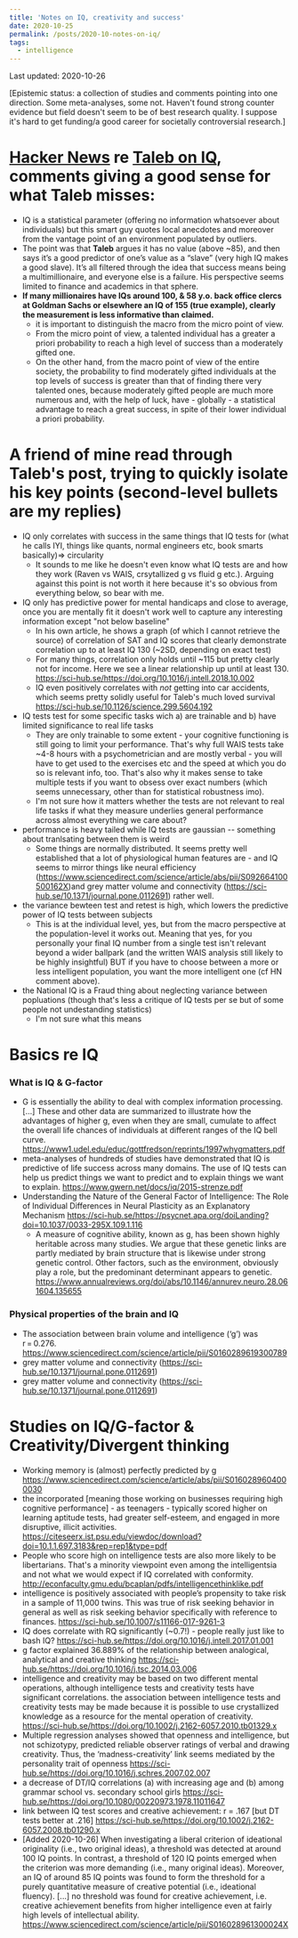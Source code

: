 ```yaml
---
title: 'Notes on IQ, creativity and success'
date: 2020-10-25
permalink: /posts/2020-10-notes-on-iq/
tags:
  - intelligence
---
```


Last updated: 2020-10-26

[Epistemic status: a collection of studies and comments pointing into one direction. Some meta-analyses, some not. Haven't found strong counter evidence but field doesn't seem to be of best research quality. I suppose it's hard to get funding/a good career for societally controversial research.]

# [Hacker News](https://news.ycombinator.com/item?id=18755193&ref=hvper.com) re [Taleb on IQ](https://medium.com/incerto/iq-is-largely-a-pseudoscientific-swindle-f131c101ba39), comments giving a good sense for what Taleb misses:
- IQ is a statistical parameter (offering no information whatsoever about individuals) but this smart guy quotes local anecdotes and moreover from the vantage point of an environment populated by outliers.
- The point was that __Taleb__ argues it has no value (above ~85), and then says it’s a good predictor of one’s value as a “slave” (very high IQ makes a good slave). It’s all filtered through the idea that success means being a multimillionaire, and everyone else is a failure. His perspective seems limited to finance and academics in that sphere.
- __If many millionaires have IQs around 100, & 58 y.o. back office clercs at Goldman Sachs or elsewhere an IQ of 155 (true example), clearly the measurement is less informative than claimed.__
    - it is important to distinguish the macro from the micro point of view.
    - From the micro point of view, a talented individual has a greater a priori probability to reach a high level of success than a moderately gifted one.
    - On the other hand, from the macro point of view of the entire society, the probability to find moderately gifted individuals at the top levels of success is greater than that of finding there very talented ones, because moderately gifted people are much more numerous and, with the help of luck, have - globally - a statistical advantage to reach a great success, in spite of their lower individual a priori probability.

# A friend of mine read through Taleb's post, trying to quickly isolate his key points (second-level bullets are my replies)
- IQ only correlates with success in the same things that IQ tests for (what he calls IYI, things like quants, normal engineers etc, book smarts basically)=> circularity
    - It sounds to me like he doesn't even know what IQ tests are and how they work (Raven vs WAIS, crsytallized g vs fluid g etc.). Arguing against this point is not worth it here because it's so obvious from everything below, so bear with me.
- IQ only has predictive power for mental handicaps and close to average, once you are mentally fit it doesn't work well to capture any interesting information except "not below baseline"
    - In his own article, he shows a graph (of which I cannot retrieve the source) of correlation of SAT and IQ scores that clearly demonstrate correlation up to at least IQ 130 (~2SD, depending on exact test)
    - For many things, correlation only holds until ~115 but pretty clearly not for income. Here we see a linear relationship up until at least 130. https://sci-hub.se/https://doi.org/10.1016/j.intell.2018.10.002
    - IQ even positively correlates with *not* getting into car accidents, which seems pretty solidly useful for Taleb's much loved survival https://sci-hub.se/10.1126/science.299.5604.192
- IQ tests test for some specific tasks wich a) are trainable and b) have limited significance to real life tasks
    - They are only trainable to some extent - your cognitive functioning is still going to limit your performance. That's why full WAIS tests take ~4-8 hours with a psychometrician and are mostly verbal - you will have to get used to the exercises etc and the speed at which you do so is relevant info, too. That's also why it makes sense to take multiple tests if you want to obsess over exact numbers (which seems unnecessary, other than for statistical robustness imo).
    - I'm not sure how it matters whether the tests are not relevant to real life tasks if what they measure underlies general performance across almost everything we care about?
- performance is heavy tailed while IQ tests are gaussian -- something about tranlsating between them is weird
    - Some things are normally distributed. It seems pretty well established that a lot of physiological human features are - and IQ seems to mirror things like neural efficiency (https://www.sciencedirect.com/science/article/abs/pii/S092664100500162X)and grey matter volume and connectivity (https://sci-hub.se/10.1371/journal.pone.0112691) rather well.
- the variance bewteen test and retest is high, which lowers the predictive power of IQ tests between subjects
    - This is at the individual level, yes, but from the macro perspective at the population-level it works out. Meaning that yes, for you personally your final IQ number from a single test isn't relevant beyond a wider ballpark (and the written WAIS analysis still likely to be highly insightful) BUT if you have to choose between a more or less intelligent population, you want the more intelligent one (cf HN comment above).
- the National IQ is a Fraud thing about neglecting variance between popluations (though that's less a critique of IQ tests per se but of some people not undestanding statistics)
    - I'm not sure what this means

# Basics re IQ
### What is IQ & G-factor
- G is essentially the ability to deal with complex information processing. [...] These and other data are summarized to illustrate how the advantages of higher g, even when they are small, cumulate to affect the overall life chances of individuals at different ranges of the IQ bell curve. https://www1.udel.edu/educ/gottfredson/reprints/1997whygmatters.pdf
- meta-analyses of hundreds of studies have demonstrated that IQ is predictive of life success across many domains. The use of IQ tests can help us predict things we want to predict and to explain things we want to explain. https://www.gwern.net/docs/iq/2015-strenze.pdf
- Understanding the Nature of the General Factor of Intelligence: The Role of Individual Differences in Neural Plasticity as an Explanatory Mechanism https://sci-hub.se/https://psycnet.apa.org/doiLanding?doi=10.1037/0033-295X.109.1.116
    - A measure of cognitive ability, known as g, has been shown highly heritable across many studies. We argue that these genetic links are partly mediated by brain structure that is likewise under strong genetic control. Other factors, such as the environment, obviously play a role, but the predominant determinant appears to genetic. https://www.annualreviews.org/doi/abs/10.1146/annurev.neuro.28.061604.135655
### Physical properties of the brain and IQ
- The association between brain volume and intelligence (‘g’) was r = 0.276. https://www.sciencedirect.com/science/article/pii/S0160289619300789
- grey matter volume and connectivity (https://sci-hub.se/10.1371/journal.pone.0112691)
- grey matter volume and connectivity (https://sci-hub.se/10.1371/journal.pone.0112691)

# Studies on IQ/G-factor & Creativity/Divergent thinking
- Working memory is (almost) perfectly predicted by g https://www.sciencedirect.com/science/article/abs/pii/S0160289604000030
- the incorporated [meaning those working on businesses requiring high cognitive performance] - as teenagers - typically scored higher on learning aptitude tests, had greater self-esteem, and engaged in more disruptive, illicit activities. https://citeseerx.ist.psu.edu/viewdoc/download?doi=10.1.1.697.3183&rep=rep1&type=pdf 
- People who score high on intelligence tests are also more likely to be libertarians. That's a minority viewpoint even among the intelligentsia and not what we would expect if IQ correlated with conformity. http://econfaculty.gmu.edu/bcaplan/pdfs/intelligencethinklike.pdf
- intelligence is positively associated with people’s propensity to take risk in a sample of 11,000 twins. This was true of risk seeking behavior in general as well as risk seeking behavior specifically with reference to finances. https://sci-hub.se/10.1007/s11166-017-9261-3
- IQ does correlate with RQ significantly (~0.7!) - people really just like to bash IQ? https://sci-hub.se/https://doi.org/10.1016/j.intell.2017.01.001
- g factor explained 36.889% of the relationship between analogical, analytical and creative thinking https://sci-hub.se/https://doi.org/10.1016/j.tsc.2014.03.006
- intelligence and creativity may be based on two different mental operations, although intelligence tests and creativity tests have significant correlations. the association between intelligence tests and creativity tests may be made because it is possible to use crystallized knowledge as a resource for the mental operation of creativity. https://sci-hub.se/https://doi.org/10.1002/j.2162-6057.2010.tb01329.x
- Multiple regression analyses showed that openness and intelligence, but not schizotypy, predicted reliable observer ratings of verbal and drawing creativity. Thus, the ‘madness-creativity’ link seems mediated by the personality trait of openness https://sci-hub.se/https://doi.org/10.1016/j.schres.2007.02.007
-  a decrease of DT/IQ correlations (a) with increasing age and (b) among grammar school vs. secondary school girls https://sci-hub.se/https://doi.org/10.1080/00220973.1978.11011647
- link between IQ test scores and creative achievement: r = .167 [but DT tests better at .216]  https://sci-hub.se/https://doi.org/10.1002/j.2162-6057.2008.tb01290.x
- [Added 2020-10-26] When investigating a liberal criterion of ideational originality (i.e., two original ideas), a threshold was detected at around 100 IQ points. In contrast, a threshold of 120 IQ points emerged when the criterion was more demanding (i.e., many original ideas). Moreover, an IQ of around 85 IQ points was found to form the threshold for a purely quantitative measure of creative potential (i.e., ideational fluency). [...] no threshold was found for creative achievement, i.e. creative achievement benefits from higher intelligence even at fairly high levels of intellectual ability. https://www.sciencedirect.com/science/article/pii/S016028961300024X
